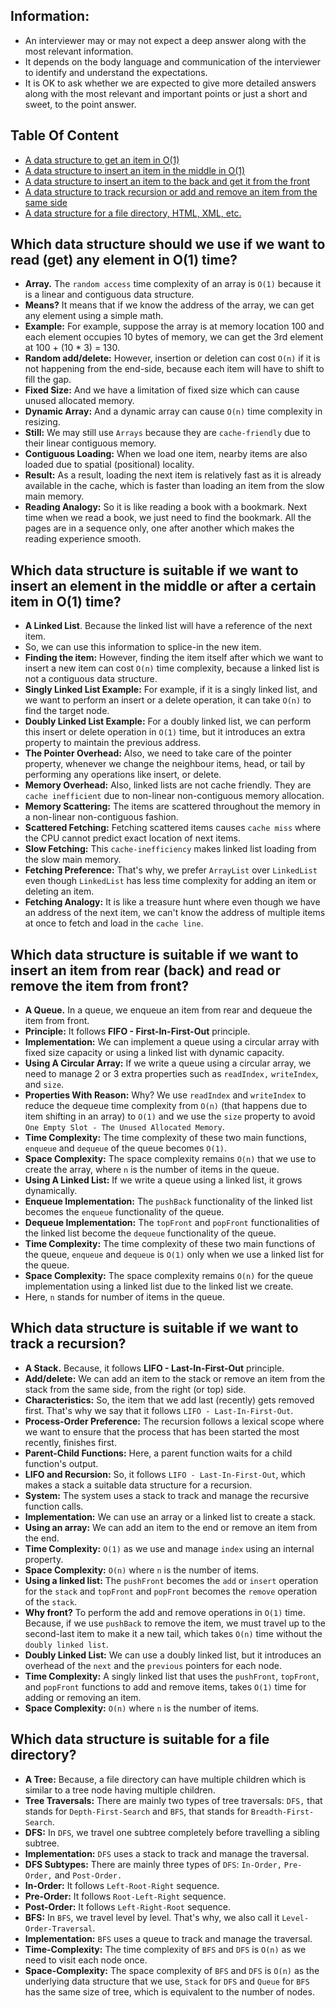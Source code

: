 ## Information:

* An interviewer may or may not expect a deep answer along with the most relevant information.
* It depends on the body language and communication of the interviewer to identify and understand the expectations.
* It is OK to ask whether we are expected to give more detailed answers along with the most relevant and important points or just a short and sweet, to the point answer.

## Table Of Content
- [A data structure to get an item in O(1)](#which-data-structure-should-we-use-if-we-want-to-read-get-any-element-in-o1-time)
- [A data structure to insert an item in the middle in O(1)](#which-data-structure-is-suitable-if-we-want-to-insert-an-element-in-the-middle-or-after-a-certain-item-in-o1-time)
- [A data structure to insert an item to the back and get it from the front](#which-data-structure-is-suitable-if-we-want-to-insert-an-item-from-rear-back-and-read-or-remove-the-item-from-front)
- [A data structure to track recursion or add and remove an item from the same side](#which-data-structure-is-suitable-if-we-want-to-track-a-recursion)
- [A data structure for a file directory, HTML, XML, etc.](#which-data-structure-is-suitable-for-a-file-directory)

## Which data structure should we use if we want to read (get) any element in O(1) time?

* **Array.** The `random access` time complexity of an array is `O(1)` because it is a linear and contiguous data structure.
* **Means?** It means that if we know the address of the array, we can get any element using a simple math.
* **Example:** For example, suppose the array is at memory location 100 and each element occupies 10 bytes of memory, we can get the 3rd element at 100 + (10 * 3) = 130.
* **Random add/delete:** However, insertion or deletion can cost `O(n)` if it is not happening from the end-side, because each item will have to shift to fill the gap.
* **Fixed Size:** And we have a limitation of fixed size which can cause unused allocated memory.
* **Dynamic Array:** And a dynamic array can cause `O(n)` time complexity in resizing.
* **Still:** We may still use `Arrays` because they are `cache-friendly` due to their linear contiguous memory.
* **Contiguous Loading:** When we load one item, nearby items are also loaded due to spatial (positional) locality.
* **Result:** As a result, loading the next item is relatively fast as it is already available in the cache, which is faster than loading an item from the slow main memory.
* **Reading Analogy:** So it is like reading a book with a bookmark. Next time when we read a book, we just need to find the bookmark. All the pages are in a sequence only, one after another which makes the reading experience smooth. 

## Which data structure is suitable if we want to insert an element in the middle or after a certain item in O(1) time?

* **A Linked List**. Because the linked list will have a reference of the next item.
* So, we can use this information to splice-in the new item.
* **Finding the item:** However, finding the item itself after which we want to insert a new item can cost `O(n)` time complexity, because a linked list is not a contiguous data structure.
* **Singly Linked List Example:** For example, if it is a singly linked list, and we want to perform an insert or a delete operation, it can take `O(n)` to find the target node.
* **Doubly Linked List Example:** For a doubly linked list, we can perform this insert or delete operation in `O(1)` time, but it introduces an extra property to maintain the previous address. 
* **The Pointer Overhead:** Also, we need to take care of the pointer property, whenever we change the neighbour items, head, or tail by performing any operations like insert, or delete.
* **Memory Overhead:** Also, linked lists are not cache friendly. They are `cache inefficient` due to non-linear non-contiguous memory allocation.
* **Memory Scattering:** The items are scattered throughout the memory in a non-linear non-contiguous fashion.
* **Scattered Fetching:** Fetching scattered items causes `cache miss` where the CPU cannot predict exact location of next items.
* **Slow Fetching:** This `cache-inefficiency` makes linked list loading from the slow main memory.
* **Fetching Preference:** That's why, we prefer `ArrayList` over `LinkedList` even though `LinkedList` has less time complexity for adding an item or deleting an item.
* **Fetching Analogy:** It is like a treasure hunt where even though we have an address of the next item, we can't know the address of multiple items at once to fetch and load in the `cache line`. 

## Which data structure is suitable if we want to insert an item from rear (back) and read or remove the item from front?

* **A Queue.** In a queue, we enqueue an item from rear and dequeue the item from front.
* **Principle:** It follows **FIFO - First-In-First-Out** principle.
* **Implementation:** We can implement a queue using a circular array with fixed size capacity or using a linked list with dynamic capacity.
* **Using A Circular Array:** If we write a queue using a circular array, we need to manage 2 or 3 extra properties such as `readIndex,` `writeIndex`, and `size`.
* **Properties With Reason:** Why? We use `readIndex` and `writeIndex` to reduce the dequeue time complexity from `O(n)` (that happens due to item shifting in an array) to `O(1)` and we use the `size` property to avoid `One Empty Slot - The Unused Allocated Memory`.
* **Time Complexity:** The time complexity of these two main functions, `enqueue` and `dequeue` of the queue becomes `O(1)`.
* **Space Complexity:** The space complexity remains `O(n)` that we use to create the array, where `n` is the number of items in the queue.
* **Using A Linked List:** If we write a queue using a linked list, it grows dynamically.
* **Enqueue Implementation:** The `pushBack` functionality of the linked list becomes the `enqueue` functionality of the queue.
* **Dequeue Implementation:** The `topFront` and `popFront` functionalities of the linked list become the `dequeue` functionality of the queue.
* **Time Complexity:** The time complexity of these two main functions of the queue, `enqueue` and `dequeue` is `O(1)` only when we use a linked list for the queue.
* **Space Complexity:** The space complexity remains `O(n)` for the queue implementation using a linked list due to the linked list we create.
* Here, `n` stands for number of items in the queue.

## Which data structure is suitable if we want to track a recursion?

* **A Stack.** Because, it follows **LIFO - Last-In-First-Out** principle.
* **Add/delete:** We can add an item to the stack or remove an item from the stack from the same side, from the right (or top) side.
* **Characteristics:** So, the item that we add last (recently) gets removed first. That's why we say that it follows `LIFO - Last-In-First-Out`.
* **Process-Order Preference:** The recursion follows a lexical scope where we want to ensure that the process that has been started the most recently, finishes first.
* **Parent-Child Functions:** Here, a parent function waits for a child function's output.
* **LIFO and Recursion:** So, it follows `LIFO - Last-In-First-Out`, which makes a stack a suitable data structure for a recursion.
* **System:** The system uses a stack to track and manage the recursive function calls.
* **Implementation:** We can use an array or a linked list to create a stack.
* **Using an array:** We can add an item to the end or remove an item from the end.
* **Time Complexity:** `O(1)` as we use and manage `index` using an internal property.
* **Space Complexity:** `O(n)` where `n` is the number of items.
* **Using a linked list:** The `pushFront` becomes the `add` or `insert` operation for the `stack` and `topFront` and `popFront` becomes the `remove` operation of the `stack`.
* **Why front?** To perform the add and remove operations in `O(1)` time. Because, if we use `pushBack` to remove the item, we must travel up to the second-last item to make it a new tail, which takes `O(n)` time without the `doubly linked list`.
* **Doubly Linked List:** We can use a doubly linked list, but it introduces an overhead of the `next` and the `previous` pointers for each node.
* **Time Complexity:** A singly linked list that uses the `pushFront`, `topFront`, and `popFront` functions to add and remove items, takes `O(1)` time for adding or removing an item.
* **Space Complexity:** `O(n)` where `n` is the number of items.

## Which data structure is suitable for a file directory?

* **A Tree:** Because, a file directory can have multiple children which is similar to a tree node having multiple children.
* **Tree Traversals:** There are mainly two types of tree traversals: `DFS,` that stands for `Depth-First-Search` and `BFS`, that stands for `Breadth-First-Search`.
* **DFS:** In `DFS`, we travel one subtree completely before travelling a sibling subtree.
* **Implementation:** `DFS` uses a stack to track and manage the traversal.
* **DFS Subtypes:** There are mainly three types of `DFS`: `In-Order,` `Pre-Order,` and `Post-Order.`
* **In-Order:** It follows `Left-Root-Right` sequence.
* **Pre-Order:** It follows `Root-Left-Right` sequence.
* **Post-Order:** It follows `Left-Right-Root` sequence.
* **BFS:** In `BFS`, we travel level by level. That's why, we also call it `Level-Order-Traversal`.
* **Implementation:** `BFS` uses a queue to track and manage the traversal.
* **Time-Complexity:** The time complexity of `BFS` and `DFS` is `O(n)` as we need to visit each node once.
* **Space-Complexity:** The space complexity of `BFS` and `DFS` is `O(n)` as the underlying data structure that we use, `Stack` for `DFS` and `Queue` for `BFS` has the same size of tree, which is equivalent to the number of nodes. 

